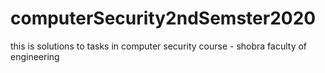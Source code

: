 # computerSecurity2ndSemster2020
this is solutions to tasks in computer security course - shobra faculty of engineering 
